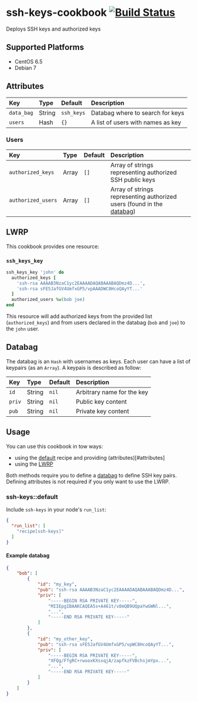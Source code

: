 # ssh-keys-cookbook [![Build Status](https://travis-ci.org/pmsipilot/ssh-keys-cookbook.svg?branch=master)](https://travis-ci.org/pmsipilot/ssh-keys-cookbook)

Deploys SSH keys and authorized keys

## Supported Platforms

* CentOS 6.5
* Debian 7

## Attributes

| Key         | Type       | Default    | Description                                           |
| :---------- |:---------- | :--------- | :---------------------------------------------------- |
| `data_bag`  | String     | `ssh_keys` | Databag where to search for keys                      |
| `users`     | Hash       | `{}`       | A list of users with names as key                     |

### Users

| Key                 | Type       | Default    | Description                                                                       |
| :------------------ |:---------- | :--------- | :-------------------------------------------------------------------------------- |
| `authorized_keys`   | Array      | `[]`       | Array of strings representing authorized SSH public keys                          |
| `authorized_users`  | Array      | `[]`       | Array of strings representing authorized users (found in the [databag](#databag)) |

## LWRP

This cookbook provides one resource:

### `ssh_keys_key`

```ruby
ssh_keys_key 'john' do
  authorized_keys [
    'ssh-rsa AAAAB3NzaC1yc2EAAAADAQABAAABAQDmz4D...',
    'ssh-rsa sFE5JafGV4UmfxGP5/vpAAADWC8HcoQAyYT...'
  ]
  authorized_users %w(bob joe)
end

```

This resource will add authorized keys from the provided list (`authorized_keys`) and from users declared in the databag (`bob` and `joe`) to the `john` user.

## Databag

The databag is an `Hash` with usernames as keys. Each user can have a list of keypairs (as an `Array`).
A keypais is described as follow:

| Key    | Type   | Default | Description                |
| :------|:------ | :------ | :------------------------- |
| `id`   | String | `nil`   | Arbitrary name for the key |
| `priv` | String | `nil`   | Public key content         |
| `pub`  | String | `nil`   | Private key content        |

## Usage

You can use this cookbook in tow ways:

* using the [default](#ssh-keys-default) recipe and providing (attributes)[#attributes]
* using the [LWRP](#lwrp) 

Both methods require you to define a [databag](#databag) to define SSH key pairs. Defining attributes is not required if you only want to use the LWRP.

### ssh-keys::default

Include `ssh-keys` in your node's `run_list`:

```json
{
  "run_list": [
    "recipe[ssh-keys]"
  ]
}
```

#### Example databag

```json
{    
    "bob": [
        {
            "id": "my_key",
            "pub": "ssh-rsa AAAAB3NzaC1yc2EAAAADAQABAAABAQDmz4D...",
            "priv": [
                "-----BEGIN RSA PRIVATE KEY-----",
                "MIIEpgIBAAKCAQEA5s+A461t/v8mQB9UQpaYwGWNl...",
                "...",
                "-----END RSA PRIVATE KEY-----"
            ]
        },
        {
            "id": "my_other_key",
            "pub": "ssh-rsa sFE5JafGV4UmfxGP5/vpWC8HcoQAyYT...",
            "priv": [
                "-----BEGIN RSA PRIVATE KEY-----",
                "XFQg/FfgRC+rwooxKXsxqjA/zapfkzFVBchsjmYpx...",
                "...",
                "-----END RSA PRIVATE KEY-----"
            ]
        }
    ]
}

```
